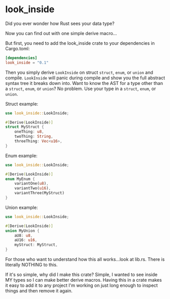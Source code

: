 # look_inside

Did you ever wonder how Rust sees your data type?

Now you can find out with one simple derive macro...

But first, you need to add the look_inside crate to your dependencies in Cargo.toml:

``` TOML
[dependencies]
look_inside = "0.1"
```

Then you simply derive `LookInside` on struct `struct`, `enum`, or `union` and compile.  `LookInside` will panic during compile and show you the full abstract syntax tree it breaks down into.  Want to know the AST for a type other than a `struct`, `enum`, or `union`?  No problem.  Use your type in a `struct`, `enum`, or `union`.

Struct example:

``` Rust
use look_inside::LookInside;

#[Derive(LookInside)]
struct MyStruct {
    oneThing: u8,
    twoThing: String,
    threeThing: Vec<u16>,
}
```

Enum example:

``` Rust
use look_inside::LookInside;

#[Derive(LookInside)]
enum MyEnum {
    variantOne(u8),
    variantTwo(u16),
    variantThree(MyStruct)
}
```

Union example:

``` Rust
use look_inside::LookInside;

#[Derive(LookInside)]
union MyUnion {
    aU8: u8,
    aU16: u16,
    myStruct: MyStruct,
}
```

For those who want to understand how this all works...look at lib.rs.  There is literally NOTHING to this.  

If it's so simple, why did I make this crate?  Simple, I wanted to see inside MY types so I can make better derive macros.  Having this in a crate makes it easy to add it to any project I'm working on just long enough to inspect things and then remove it again.
